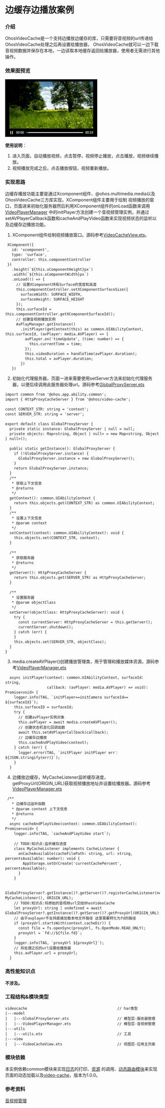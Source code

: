 # 边缓存边播放案例

### 介绍

OhosVideoCache是一个支持边播放边缓存的库，只需要将音视频的url传递给OhosVideoCache处理之后再设置给播放器，
OhosVideoCache就可以一边下载音视频数据并保存在本地，一边读取本地缓存返回给播放器，使用者无需进行其他操作。

### 效果图预览

<img src="../../product/entry/src/main/resources/base/media/video_cache.gif" width="300"/>

**使用说明**：

1. 进入页面，自动播放视频，点击暂停，视频停止播放，点击播放，视频继续播放。
2. 视频播放完成之后，点击播放按钮，视频重新播放。

### 实现思路

边缓存播放功能主要是通过Xcomponent组件、@ohos.multimedia.media以及OhosVideoCache三方库实现，XComponent组件主要用于绘制
视频播放的窗口，页面进来初始化服务器然后利用XComponent组件的onLoad函数来调用[VideoPlayerManager](./src/main/ets/model/VideoPlayerManager.ets)
中的initPlayer方法创建一个音视频管理实例，并通过setAVPlayerCallback函数和cacheAndPlayVideo函数来实现视频状态的监听以及边缓存边播放功能。

1. XComponent组件绘制视频播放窗口。源码参考[VideoCacheView.ets](./src/main/ets/view/VideoCacheView.ets)。
```
 XComponent({
   id: 'xcomponent',
   type: 'surface',
   controller: this.componentController
 })
   .height(`${this.xComponentHeight}px`)
   .width(`${this.xComponentWidth}px`)
   .onLoad(() => {
     // 设置XComponent持有Surface的宽度和高度
     this.componentController.setXComponentSurfaceSize({
       surfaceWidth: SURFACE_WIDTH,
       surfaceHeight: SURFACE_HEIGHT
     });
     this.surfaceId = this.componentController.getXComponentSurfaceId();
     // 创建音视频播放实例
     AvPlayManager.getInstance()
       .initPlayer(getContext(this) as common.UIAbilityContext, this.surfaceId, (avPlayer: media.AVPlayer) => {
         avPlayer.on('timeUpdate', (time: number) => {
           this.currentTime = time;
         });
         this.videoDuration = handleTime(avPlayer.duration);
         this.total = avPlayer.duration;
       })
   })
```
2. 初始化代理服务器，页面一进来需要使用setServer方法来初始化代理服务器，以便后续调用此服务器处理url。源码参考[GlobalProxyServer.ets](./src/main/ets/model/GlobalProxyServer.ets)
```
import common from '@ohos.app.ability.common';
import { HttpProxyCacheServer } from '@ohos/video-cache';

const CONTEXT_STR: string = 'context';
const SERVER_STR: string = 'server';

export default class GlobalProxyServer {
  private static instance: GlobalProxyServer | null = null;
  private objects: Map<string, Object | null> = new Map<string, Object | null>();

  public static getInstance(): GlobalProxyServer {
    if (!GlobalProxyServer.instance) {
      GlobalProxyServer.instance = new GlobalProxyServer();
    }
    return GlobalProxyServer.instance;
  }
  /**
   * 获取上下文信息
   * @returns
   */
  getContext(): common.UIAbilityContext {
    return this.objects.get(CONTEXT_STR) as common.UIAbilityContext;
  }
  /**
   * 设置上下文信息
   * @param context
   */
  setContext(context: common.UIAbilityContext): void {
    this.objects.set(CONTEXT_STR, context);
  }

  /**
   * 获取服务器
   * @returns
   */
  getServer(): HttpProxyCacheServer {
    return this.objects.get(SERVER_STR) as HttpProxyCacheServer;
  }

  /**
   * 设置服务器
   * @param objectClass
   */
  setServer(objectClass: HttpProxyCacheServer): void {
    try {
      const currentServer: HttpProxyCacheServer = this.getServer();
      currentServer.shutdown();
    } catch (err) {
    }
    this.objects.set(SERVER_STR, objectClass);
  }
}
```
3. media.createAVPlayer()创建播放管理类，用于管理和播放媒体资源。源码参考[VideoPlayerManager.ets](./src/main/ets/model/VideoPlayerManager.ets)
```
  async initPlayer(context: common.UIAbilityContext, surfaceId: string,
                   callback: (avPlayer: media.AVPlayer) => void): Promise<void> {
    logger.info(TAG, `initPlayer==initCamera surfaceId== ${surfaceId}`);
    this.surfaceID = surfaceId;
    try {
      // 创建avPlayer实例对象
      this.avPlayer = await media.createAVPlayer();
      // 创建状态机变化回调函数
      await this.setAVPlayerCallback(callback);
      // 边缓存边播放
      this.cacheAndPlayVideo(context);
    } catch (err) {
      logger.error(TAG, `initPlayer initPlayer err：${JSON.stringify(err)}`);
    }
  }
```
4. 边播放边缓存，MyCacheListener监听缓存进度，getProxyUrl(ORIGIN_URL)获取视频播放地址并设置给播放器。源码参考[VideoPlayerManager.ets](./src/main/ets/model/VideoPlayerManager.ets)
```
 /**
   * 边缓存边监听函数
   * @param context 上下文信息
   * @returns
   */
  async cacheAndPlayVideo(context: common.UIAbilityContext): Promise<void> {
    logger.info(TAG, `cacheAndPlayVideo start`);

    // TODO:知识点:监听缓存进度
    class MyCacheListener implements CacheListener {
      onCacheAvailable(cacheFilePath: string, url: string, percentsAvailable: number): void {
        AppStorage.setOrCreate('currentCachePercent', percentsAvailable);
      }
    }

    GlobalProxyServer?.getInstance()?.getServer()?.registerCacheListener(new MyCacheListener(), ORIGIN_URL);
    // TODO:知识点:将原始的音视频url交给OhosVideoCache
    let proxyUrl: string | undefined = await GlobalProxyServer?.getInstance()?.getServer()?.getProxyUrl(ORIGIN_URL);
    // 由于avplayer不支持直接加载本地文件路径 这里需要转化为fd的路径
    if (proxyUrl.startsWith(context.cacheDir)) {
      const file = fs.openSync(proxyUrl, fs.OpenMode.READ_ONLY);
      proxyUrl = `fd://${file.fd}`;
    }
    logger.info(TAG, `proxyUrl ${proxyUrl}`);
    // 将处理之后的url设置给播放器
    this.avPlayer.url = proxyUrl;
  }
```
### 高性能知识点

**不涉及。**

### 工程结构&模块类型

```
videocache                                         // har类型
|---model
|   |---GlobalProxyServer.ets                      // 模型层-服务器管理
|   |---VideoPlayerManager.ets                     // 模型层-音视频管理
|---utils
|   |---utils.ets                                  // 工具
|---view
|   |---VideoCacheView.ets                         // 视图层-应用主页面
```

### 模块依赖

本实例依赖common模块来实现[日志](../../common/utils/src/main/ets/log/Logger.ets)的打印、[资源](../../common/utils/src/main/resources/base/element)
的调用、[动态路由模块](../../feature/routermodule/src/main/ets/router/DynamicsRouter.ets)来实现页面的动态加载以及[video-cache](oh-package.json5)，版本为1.0.0。

### 参考资料

[音视频管理](https://developer.huawei.com/consumer/cn/doc/harmonyos-references-V2/js-apis-audio-0000001478181621-V2)



